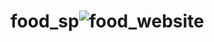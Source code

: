 # food_sp![food_website](https://user-images.githubusercontent.com/108901697/186425613-930cba41-6237-47b1-8bbb-d338cf633a21.jpg)
